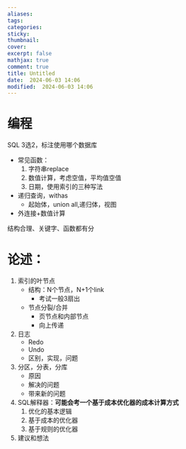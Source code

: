 ```yaml
---
aliases: 
tags: 
categories:
sticky:
thumbnail:
cover: 
excerpt: false
mathjax: true
comment: true
title: Untitled
date:  2024-06-03 14:06
modified:  2024-06-03 14:06
---
```


# 编程

SQL 3选2，标注使用哪个数据库

- 常见函数：
	1. 字符串replace
	2. 数值计算，考虑空值，平均值空值
	3. 日期，使用索引的三种写法
- 递归查询，withas
	- 起始体，union all,递归体，视图
- 外连接+数值计算

结构合理、关键字、函数都有分




# 论述：

1. 索引的叶节点
	- 结构：N个节点，N+1个link
		- 考试一般3扇出
	- 节点分裂/合并
		- 页节点和内部节点
		- 向上传递
2. 日志
	- Redo
	- Undo
	- 区别，实现，问题
3. 分区，分表，分库
	- 原因
	- 解决的问题
	- 带来新的问题
4. SQL解释器：**可能会考一个基于成本优化器的成本计算方式**
	1. 优化的基本逻辑
	2. 基于成本的优化器
	3. 基于规则的优化器
5. 建议和想法